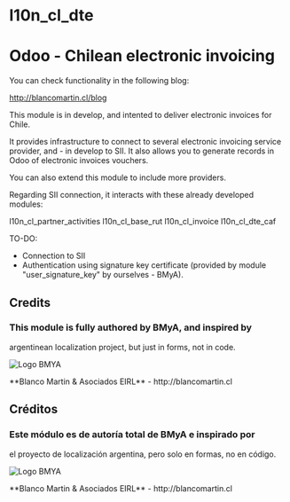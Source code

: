 # l10n_cl_dte

Odoo - Chilean electronic invoicing
===================================

You can check functionality in the following blog:

http://blancomartin.cl/blog


This module is in develop, and intented to deliver electronic invoices for
Chile.

It provides infrastructure to connect to several electronic invoicing 
service provider, and - in develop to SII.
It also allows you to generate records in Odoo of electronic invoices vouchers.

You can also extend this module to include more providers.

Regarding SII connection, it interacts with these already developed modules:

l10n_cl_partner_activities
l10n_cl_base_rut
l10n_cl_invoice
l10n_cl_dte_caf

TO-DO:
- Connection to SII
- Authentication using signature key certificate (provided by module 
"user_signature_key" by ourselves - BMyA).

## Credits
### This module is fully authored by BMyA, and inspired by 
argentinean localization project, but just in forms, not in code.


<p>
<img alt="Logo BMYA" src="http://crm.blancomartin.cl/index.php?entryPoint=image&name=c82ab43f-e8dd-b2fa-25ff-56017f69d116" />
</p>
**Blanco Martin & Asociados EIRL** - http://blancomartin.cl


## Créditos
### Este módulo es de autoría total de BMyA e inspirado por
el proyecto de localización argentina, pero solo en formas, no en código.

<p>
<img alt="Logo BMYA" src="http://crm.blancomartin.cl/index.php?entryPoint=image&name=c82ab43f-e8dd-b2fa-25ff-56017f69d116" />
</p>
**Blanco Martin & Asociados EIRL** - http://blancomartin.cl

